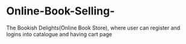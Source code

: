 # Online-Book-Selling-
The Bookish Delights(Online Book Store), where user can register and logins into catalogue and having cart page

